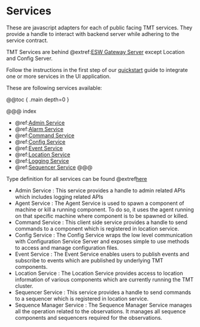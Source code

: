 # Services

These are javascript adapters for each of public facing TMT services. They provide a handle to interact with backend server while adhering to the service contract.

TMT Services are behind @extref:[ESW Gateway Server](esw:eswgateway/esw-gateway.html) except Location and Config Server.

Follow the instructions in the first step of our [quickstart](../common/getting-started.html) guide to integrate one or more services in the UI application.

These are following services available:

@@toc { .main depth=0 }

@@@ index

- @ref:[Admin Service](admin-service.md)
- @ref:[Alarm Service](alarm-service.md)
- @ref:[Command Service](command-service.md)
- @ref:[Config Service](config-service.md)
- @ref:[Event Service](event-service.md)
- @ref:[Location Service](location-service.md)
- @ref:[Logging Service](logging-service.md)
- @ref:[Sequencer Service](sequencer-service.md)
@@@

Type definition for all services can be found @extref[here](ts-docs:modules/clients.html)

- Admin Service : This service provides a handle to admin related APIs which includes logging related APIs
- Agent Service : The Agent Service is used to spawn a component of machine or kill a running component. To do so, it uses the agent running on that specific machine where component is to be spawned or killed.
- Command Service : This client side service provides a handle to send commands to a component which is registered in location service.
- Config Service : The Config Service wraps the low level communication with Configuration Service Server and exposes simple to use methods to access and manage configuration files.
- Event Service : The Event Service enables users to publish events and subscribe to events which are published by underlying TMT components.
- Location Service : The Location Service provides access to location information of various components which are currently running the TMT cluster.
- Sequencer Service : This service provides a handle to send commands to a sequencer which is registered in location service.
- Sequence Manager Service : The Sequence Manager Service manages all the operation related to the observations. It manages all sequence components and sequencers required for the observations.
